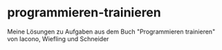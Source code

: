# programmieren-trainieren
Meine Lösungen zu Aufgaben aus dem Buch "Programmieren trainieren" von Iacono, Wiefling und Schneider
